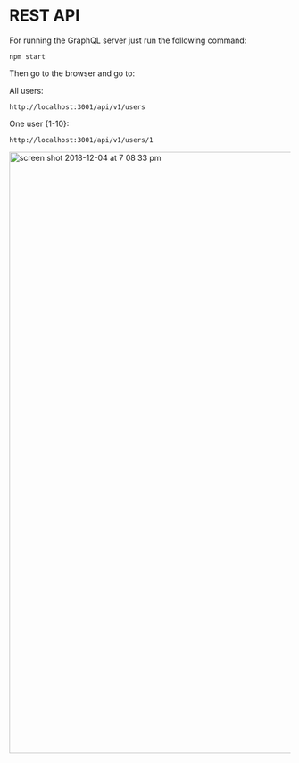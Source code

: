 # REST API

For running the GraphQL server just run the following command: 

`npm start`

Then go to the browser and go to:

All users:

`http://localhost:3001/api/v1/users`

One user {1-10}:

`http://localhost:3001/api/v1/users/1`

<img width="1076" alt="screen shot 2018-12-04 at 7 08 33 pm" src="https://user-images.githubusercontent.com/315504/49481247-030e0280-f7f8-11e8-9188-b571866f0d9f.png">
